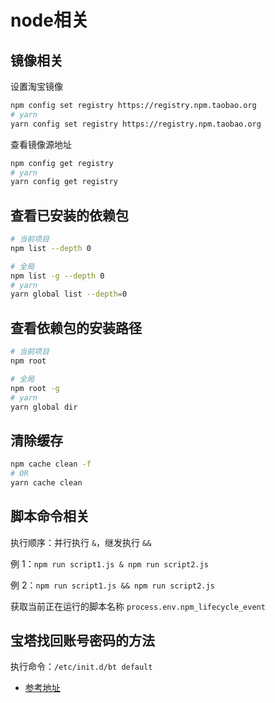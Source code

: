 # node相关


## 镜像相关

设置淘宝镜像

```sh
npm config set registry https://registry.npm.taobao.org
# yarn
yarn config set registry https://registry.npm.taobao.org
```

查看镜像源地址

```sh
npm config get registry
# yarn
yarn config get registry
```

## 查看已安装的依赖包

```sh
# 当前项目
npm list --depth 0

# 全局
npm list -g --depth 0
# yarn
yarn global list --depth=0
```

## 查看依赖包的安装路径

```sh
# 当前项目
npm root

# 全局
npm root -g
# yarn
yarn global dir
```

## 清除缓存

```sh
npm cache clean -f
# OR
yarn cache clean
```


## 脚本命令相关

执行顺序：并行执行 `&`，继发执行 `&&`

例 1：`npm run script1.js & npm run script2.js`

例 2：`npm run script1.js && npm run script2.js`

获取当前正在运行的脚本名称 `process.env.npm_lifecycle_event`

## 宝塔找回账号密码的方法

执行命令：`/etc/init.d/bt default`

- [参考地址](http://www.huanjingba.com/btwangji.html)

